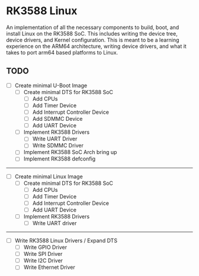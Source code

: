 # RK3588 Linux

An implementation of all the necessary components to build, boot, and
install Linux on the RK3588 SoC. This includes writing the device
tree, device drivers, and Kernel configuration. This is meant to be a
learning experience on the ARM64 architecture, writing device drivers,
and what it takes to port arm64 based platforms to Linux.

## TODO
- [ ] Create minimal U-Boot Image
  - [ ] Create minimal DTS for RK3588 SoC
    - [ ] Add CPUs
    - [ ] Add Timer Device
    - [ ] Add Interrupt Controller Device
    - [ ] Add SDMMC Device
    - [ ] Add UART Device
  - [ ] Implement RK3588 Drivers
    - [ ] Write UART Driver
    - [ ] Write SDMMC Driver
  - [ ] Implement RK3588 SoC Arch bring up
  - [ ] Implement RK3588 defconfig
-----
- [ ] Create minimal Linux Image
  - [ ] Create minimal DTS for RK3588 SoC
    - [ ] Add CPUs
    - [ ] Add Timer Device
    - [ ] Add Interrupt Controller Device
    - [ ] Add UART Device
  - [ ] Implement RK3588 Drivers
    - [ ] Write UART driver
-----
- [ ] Write RK3588 Linux Drivers / Expand DTS
  - [ ] Write GPIO Driver
  - [ ] Write SPI Driver
  - [ ] Write I2C Driver
  - [ ] Write Ethernet Driver
